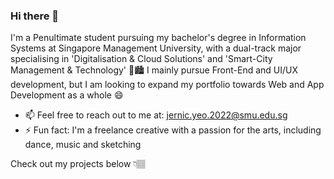 ### Hi there 👋

<!--
**je-rnic/je-rnic** is a ✨ _special_ ✨ repository because its `README.md` (this file) appears on your GitHub profile.

Here are some ideas to get you started:

- 🔭 I’m currently working on ...
- 🌱 I’m currently learning ...
- 👯 I’m looking to collaborate on ...
- 🤔 I’m looking for help with ...
- 💬 Ask me about ...
- 📫 How to reach me: ...
- 😄 Pronouns: ...
- ⚡ Fun fact: ...
-->
I'm a Penultimate student pursuing my bachelor's degree in Information Systems at Singapore Management University, with a dual-track major specialising in 'Digitalisation & Cloud Solutions' and 'Smart-City Management & Technology' 🏫🏙️ I mainly pursue Front-End and UI/UX development, but I am looking to expand my portfolio towards Web and App Development as a whole 😄
- 📫 Feel free to reach out to me at: jernic.yeo.2022@smu.edu.sg
- ⚡ Fun fact: I'm a freelance creative with a passion for the arts, including dance, music and sketching

Check out my projects below 👇🏽


